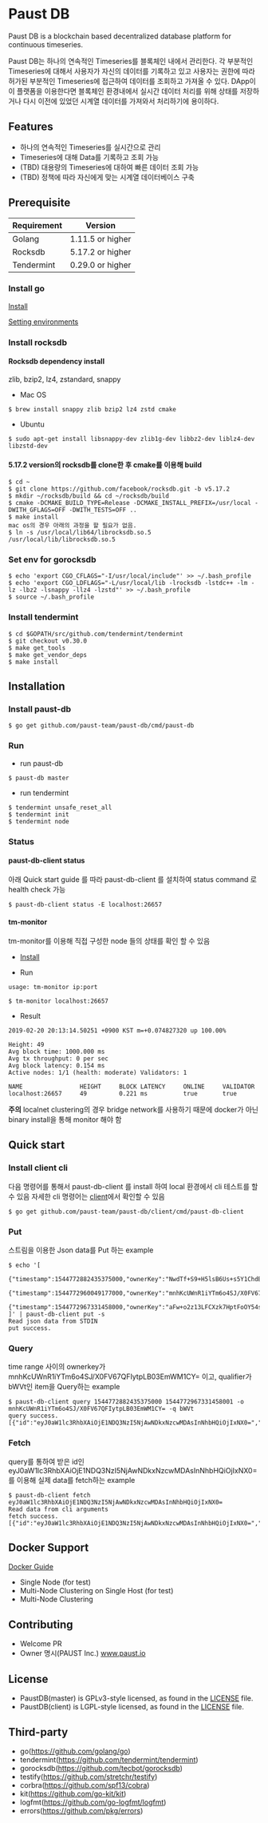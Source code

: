 # Paust DB

Paust DB is a blockchain based decentralized database platform for continuous timeseries.

Paust DB는 하나의 연속적인 Timeseries를 블록체인 내에서 관리한다. 각 부분적인 Timeseries에 대해서 사용자가 자신의 데이터를 기록하고 있고 사용자는 권한에 따라 허가된 부분적인 Timeseries에 접근하여 데이터를 조회하고 가져올 수 있다. DApp이 이 플랫폼을 이용한다면 블록체인 환경내에서 실시간 데이터 처리를 위해 상태를 저장하거나 다시 이전에 있었던 시계열 데이터를 가져와서 처리하기에 용이하다. 

## Features
- 하나의 연속적인 Timeseries를 실시간으로 관리
- Timeseries에 대해 Data를 기록하고 조회 가능
- (TBD) 대용량의 Timeseries에 대하여 빠른 데이터 조회 가능
- (TBD) 정책에 따라 자신에게 맞는 시계열 데이터베이스 구축

## Prerequisite
Requirement|Version
---|---
Golang | 1.11.5 or higher
Rocksdb | 5.17.2 or higher
Tendermint | 0.29.0 or higher

### Install go
[Install](https://golang.org/doc/install)

[Setting environments](https://github.com/golang/go/wiki/SettingGOPATH)


### Install rocksdb
#### Rocksdb dependency install
zlib, bzip2, lz4, zstandard, snappy

* Mac OS
```shell
$ brew install snappy zlib bzip2 lz4 zstd cmake
```
* Ubuntu
```shell
$ sudo apt-get install libsnappy-dev zlib1g-dev libbz2-dev liblz4-dev libzstd-dev
```

#### 5.17.2 version의 rocksdb를 clone한 후 cmake를 이용해 build
```shell
$ cd ~
$ git clone https://github.com/facebook/rocksdb.git -b v5.17.2
$ mkdir ~/rocksdb/build && cd ~/rocksdb/build
$ cmake -DCMAKE_BUILD_TYPE=Release -DCMAKE_INSTALL_PREFIX=/usr/local -DWITH_GFLAGS=OFF -DWITH_TESTS=OFF ..
$ make install
mac os의 경우 아래의 과정을 할 필요가 없음.
$ ln -s /usr/local/lib64/librocksdb.so.5 /usr/local/lib/librocksdb.so.5
```
### Set env for gorocksdb
```shell
$ echo 'export CGO_CFLAGS="-I/usr/local/include"' >> ~/.bash_profile
$ echo 'export CGO_LDFLAGS="-L/usr/local/lib -lrocksdb -lstdc++ -lm -lz -lbz2 -lsnappy -llz4 -lzstd"' >> ~/.bash_profile
$ source ~/.bash_profile
```

### Install tendermint
```shell
$ cd $GOPATH/src/github.com/tendermint/tendermint
$ git checkout v0.30.0
$ make get_tools
$ make get_vendor_deps
$ make install
```

## Installation
### Install paust-db
```shell
$ go get github.com/paust-team/paust-db/cmd/paust-db
```

### Run
* run paust-db
```shell
$ paust-db master
```
* run tendermint
```shell
$ tendermint unsafe_reset_all
$ tendermint init
$ tendermint node
```

### Status
#### paust-db-client status
아래 Quick start guide 를 따라 paust-db-client 를 설치하여 status command 로 health check 가능
```shell
$ paust-db-client status -E localhost:26657
```

#### tm-monitor 
tm-monitor를 이용해 직접 구성한 node 들의 상태를 확인 할 수 있음

- [Install](https://github.com/tendermint/tendermint/tree/master/tools/tm-monitor)

- Run

```shell
usage: tm-monitor ip:port

$ tm-monitor localhost:26657
```
- Result
```
2019-02-20 20:13:14.50251 +0900 KST m=+0.074827320 up 100.00%

Height: 49
Avg block time: 1000.000 ms
Avg tx throughput: 0 per sec
Avg block latency: 0.154 ms
Active nodes: 1/1 (health: moderate) Validators: 1

NAME                HEIGHT     BLOCK LATENCY     ONLINE     VALIDATOR     
localhost:26657     49         0.221 ms          true       true  

```

**주의** localnet clustering의 경우 bridge network를 사용하기 때문에 docker가 아닌 binary install을 통해 monitor 해야 함

## Quick start
### Install client cli
다음 명령어를 통해서 paust-db-client 를 install 하여 local 환경에서 cli 테스트를 할 수 있음 
자세한 cli 명령어는 [client](https://github.com/paust-team/paust-db/tree/master/client)에서 확인할 수 있음
```shell
$ go get github.com/paust-team/paust-db/client/cmd/paust-db-client
```
### Put
스트림을 이용한 Json data를 Put 하는 example
```shell
$ echo '[
        {"timestamp":1544772882435375000,"ownerKey":"NwdTf+S9+H5lsB6Us+s5Y1ChdB1aKECA6gsyGCa8SCM=","qualifier":"Y3B1","data":"YWJj"},
        {"timestamp":1544772960049177000,"ownerKey":"mnhKcUWnR1iYTm6o4SJ/X0FV67QFIytpLB03EmWM1CY=","qualifier":"bWVt","data":"ZGVm"},
        {"timestamp":1544772967331458000,"ownerKey":"aFw+o2z13LFCXzk7HptFoOY54s7VGDeQQVo32REPFCU=","qualifier":"c3BlZWQ=","data":"Z2hp"}
]' | paust-db-client put -s
Read json data from STDIN
put success.
```

### Query
time range 사이의 ownerkey가 mnhKcUWnR1iYTm6o4SJ/X0FV67QFIytpLB03EmWM1CY= 이고, qualifier가 bWVt인 item을 Query하는 example
```
$ paust-db-client query 1544772882435375000 1544772967331458001 -o mnhKcUWnR1iYTm6o4SJ/X0FV67QFIytpLB03EmWM1CY= -q bWVt
query success.
[{"id":"eyJ0aW1lc3RhbXAiOjE1NDQ3NzI5NjAwNDkxNzcwMDAsInNhbHQiOjIxNX0=","timestamp":1544772960049177000,"ownerKey":"mnhKcUWnR1iYTm6o4SJ/X0FV67QFIytpLB03EmWM1CY=","qualifier":"bWVt"}]
```

### Fetch
query를 통하여 받은 id인 eyJ0aW1lc3RhbXAiOjE1NDQ3NzI5NjAwNDkxNzcwMDAsInNhbHQiOjIxNX0= 를 이용해 실제 data를 fetch하는 example
```shell
$ paust-db-client fetch eyJ0aW1lc3RhbXAiOjE1NDQ3NzI5NjAwNDkxNzcwMDAsInNhbHQiOjIxNX0=
Read data from cli arguments
fetch success.
[{"id":"eyJ0aW1lc3RhbXAiOjE1NDQ3NzI5NjAwNDkxNzcwMDAsInNhbHQiOjIxNX0=","timestamp":1544772960049177000,"data":"ZGVm"}]
```

## Docker Support
[Docker Guide](/docker/README.md)

- Single Node (for test)
- Multi-Node Clustering on Single Host (for test)
- Multi-Node Clustering


## Contributing
- Welcome PR
- Owner 명시(PAUST Inc.) www.paust.io

## License
- PaustDB(master) is GPLv3-style licensed, as found in the [LICENSE](LICENSE) file.
- PaustDB(client) is LGPL-style licensed, as found in the [LICENSE](/client/LICENSE) file.

## Third-party

* go(https://github.com/golang/go)
* tendermint(https://github.com/tendermint/tendermint)
* gorocksdb(https://github.com/tecbot/gorocksdb)
* testify(https://github.com/stretchr/testify)
* corbra(https://github.com/spf13/cobra)
* kit(https://github.com/go-kit/kit)
* logfmt(https://github.com/go-logfmt/logfmt)
* errors(https://github.com/pkg/errors)
